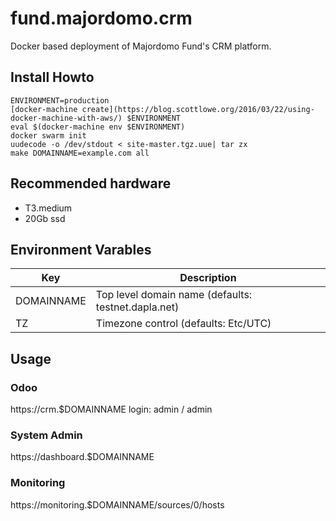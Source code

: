 # fund.majordomo.crm

Docker based deployment of Majordomo Fund's CRM platform.

## Install Howto

```
ENVIRONMENT=production
[docker-machine create](https://blog.scottlowe.org/2016/03/22/using-docker-machine-with-aws/) $ENVIRONMENT
eval $(docker-machine env $ENVIRONMENT)
docker swarm init
uudecode -o /dev/stdout < site-master.tgz.uue| tar zx
make DOMAINNAME=example.com all
```

## Recommended hardware

* T3.medium
* 20Gb ssd

## Environment Varables
Key | Description
-|-
DOMAINNAME | Top level domain name (defaults: testnet.dapla.net)
TZ | Timezone control (defaults: Etc/UTC)

## Usage

### Odoo
https://crm.$DOMAINNAME
login: admin / admin

### System Admin
https://dashboard.$DOMAINNAME

### Monitoring
https://monitoring.$DOMAINNAME/sources/0/hosts
